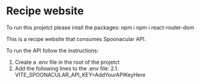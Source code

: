 # Recipe website
To run this projetct please intall the packages:
npm i
npm i react-router-dom


This is a recipe website that consumes Spoonacular API. 

To run the API follow the instructions:
1. Create a .env file in the root of the projetct
2. Add the following lines to the .env file:
    2.1. VITE_SPOONACULAR_API_KEY=AddYourAPIKeyHere




